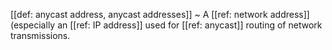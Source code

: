 [[def: anycast address, anycast addresses]]
~ A [[ref: network address]] (especially an [[ref: IP address]] used for [[ref: anycast]] routing of network transmissions.

